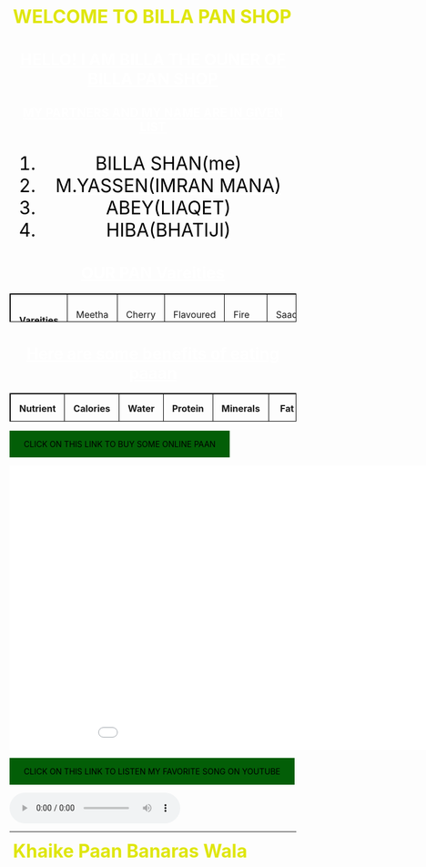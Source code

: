

<html lang="en">
<head>
    <meta charset="UTF-8">
    <meta http-equiv="X-UA-Compatible" content="IE=edge">
    <meta name="viewport" content="width=device-width, initial-scale=1.0">
    <title>BILLA PAAN SHOP</title>
    <link rel="icon" type="image" href="![paan](https://user-images.githubusercontent.com/129167103/228220208-1d284f33-4dfb-4fd3-991e-8071bbc071f4.jpg)
">
    <style>
        table, th, td {
    height: 50px;
border: 1px solid black;
border-collapse: collapse;
}
th, td {
padding: 15px;
}

tr:nth-child(even) {
background-color: rgb(14, 101, 3);
}

th:nth-child(even),td:nth-child(even) {
background-color: rgb(14, 101, 3);
}
body{
    background-image: url(![images](https://user-images.githubusercontent.com/129167103/228220101-899e8663-f9d7-42db-8a4e-819979b41c12.jpg)
);
    background-repeat: no-repeat;
    background-attachment: fixed;
    background-size: cover;
}
.city{
    text-align: center;
    color: #ffffff;
    text-decoration:underline;

}
iframe{
    text-align: center;
    border: none;
}
a:link, a:visited {
background-color: #035e07;
color: rgb(0, 0, 0);
padding: 15px 25px;
text-align: center;
text-decoration: none;
display: inline-block;
}

a:hover, a:active {
background-color: rgb(0, 64, 255);
}
.town{
color: black;
text-align: center;
font-size: xx-large;
}
th, td {
padding: 15px;
}

tr:nth-child(odd) {
background-color: rgb(155, 15, 8);
}

th:nth-child(odd),td:nth-child(odd) {
background-color: rgb(155, 15, 8);
}
marquee{
color: rgb(223, 230, 12);
font-size: xx-large;
}
    </style>
</head>
<body>
    <marquee behavior="alternate" direction="right"><b>WELCOME TO BILLA PAN SHOP</b></marquee>
    <div class="city">
    <h1>HELLO! I AM BILLA THE OUNER OF BILLA PAN SHOP</h1>
    <h2>MY PARTNERS AND MY NAME ARE IN GIVEN LIST</h2>
    <div class="town">
    <ol>
        <li>BILLA SHAN(me)</li>
        <li>M.YASSEN(IMRAN MANA)</li>
        <li>ABEY(LIAQET)</li>
        <li>HIBA(BHATIJI)</li>
    </ol>
    </div>
    <table>
        <h1>OUR PAN Vareities</h1>
        <tr>
            <th>Vareities</th>
            <td>Meetha paan</td>
            <td>Cherry Paan</td>
            <td>Flavoured Paan</td>
            <td>Fire Paan</td>
            <td>Saada paan</td>
            <td>Masala paan</td>
            <td>Ice fire pan</td> 
            <td>Chocolate Paan</td>   
        </tr>
        <tr>
            <th>Prices</th>
            <td>Rs.39</td>
            <td>Rs.39</td>
            <td>Rs.52</td>
            <td>Rs.52</td>
            <td>Rs.15</td>
            <td>Rs.25</td>
            <td>Rs.52</td>
            <td>Rs.89</td>
        </tr>
    </table>
    <h1>Here are some benefits of eating paaan</h1>
    <table>
        <tr>
            <th>Nutrient</th>
            <th>Calories</th>
            <th>Water</th>
            <th>Protein</th>
            <th>Minerals</th>
            <th>Fat</th>
            <th>Fibre</th>
        </tr>
        <tr>
            <td>Per 100 grams</td>
            <td>44 kcal</td>
            <td>85.4 per cent</td>
            <td>3.1 per cent</td>
            <td>2.3 per cent</td>
            <td>0.8 per cent</td>
            <td>2.3 per cent</td>
        </tr>
    </table>
    </div>
    <p><a href="https://www.mypaanshop.com/" target="ayan">CLICK ON THIS LINK TO BUY SOME ONLINE PAAN</a></p>
    <iframe src="![mps](https://user-images.githubusercontent.com/129167103/228219521-343ec861-5c52-41dc-b022-473993c8ca60.jpg)
" height="500" width="1000" name="ayan"></iframe>
    <p><a href="https://youtu.be/VyqhPYe0vew" target="_blank">CLICK ON THIS LINK TO LISTEN MY FAVORITE SONG ON YOUTUBE</a></p>
    <audio controls>
        <source src="![giphy](https://user-images.githubusercontent.com/129167103/228219952-f18f5c22-60f5-46f3-915f-98dd5c877a0b.gif)
" type="audio/mp3">
    </audio>
    <hr>
    <img src=""></img>
    <marquee behavior="alternate" direction="right"><b>Khaike Paan Banaras Wala</b></marquee>
    
</body>
</html>
